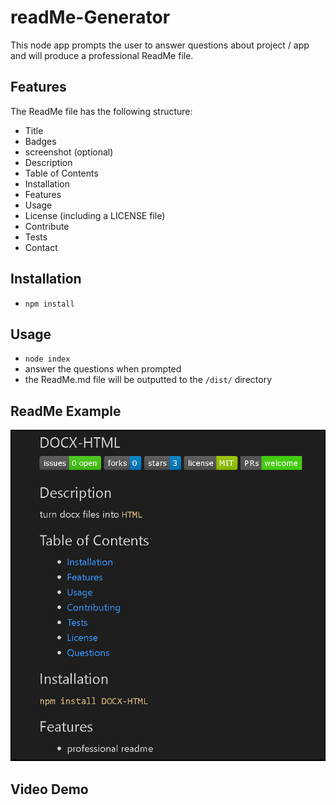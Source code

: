 # readMe-Generator

This node app prompts the user to answer questions about project / app and will produce a professional ReadMe file.

## Features

The ReadMe file has the following structure:

- Title
- Badges
- screenshot (optional)
- Description 
- Table of Contents
- Installation
- Features
- Usage
- License (including a LICENSE file)
- Contribute
- Tests
- Contact

## Installation

- `npm install`

## Usage

- `node index`
- answer the questions when prompted
- the ReadMe.md file will be outputted to the `/dist/` directory

## ReadMe Example

![screenshot of readMe-Generator](/screenshot.jpg)

## Video Demo
